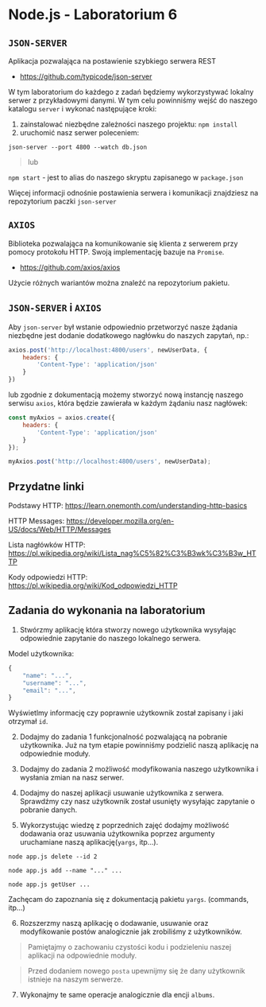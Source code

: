 # Node.js - Laboratorium 6

## `JSON-SERVER`

Aplikacja pozwalająca na postawienie szybkiego serwera REST
- https://github.com/typicode/json-server


W tym laboratorium do każdego z zadań będziemy wykorzystywać lokalny serwer z przykładowymi danymi. W tym celu powinniśmy wejść do naszego katalogu `server` i wykonać następujące kroki:
1. zainstalować niezbędne zależności naszego projektu: `npm install`
2. uruchomić nasz serwer poleceniem:

`json-server --port 4800 --watch db.json`

> lub

`npm start` - jest to alias do naszego skryptu zapisanego w `package.json`

Więcej informacji odnośnie postawienia serwera i komunikacji znajdziesz na repozytorium paczki `json-server`

## `AXIOS`

Biblioteka pozwalająca na komunikowanie się klienta z serwerem przy pomocy protokołu HTTP. Swoją implementację bazuje na `Promise`.
- https://github.com/axios/axios

Użycie różnych wariantów można znaleźć na repozytorium pakietu.

## `JSON-SERVER` i `AXIOS`

Aby `json-server` był wstanie odpowiednio przetworzyć nasze żądania niezbędne jest dodanie dodatkowego nagłówku do naszych zapytań, np.:

```javascript
axios.post('http://localhost:4800/users', newUserData, {
    headers: {
        'Content-Type': 'application/json'
    }
})
```

lub zgodnie z dokumentacją możemy stworzyć nową instancję naszego serwisu `axios`, która będzie zawierała w każdym żądaniu nasz nagłówek:

```javascript
const myAxios = axios.create({
    headers: {
        'Content-Type': 'application/json'
    }
});

myAxios.post('http://localhost:4800/users', newUserData);
```


## Przydatne linki

Podstawy HTTP: https://learn.onemonth.com/understanding-http-basics

HTTP Messages: https://developer.mozilla.org/en-US/docs/Web/HTTP/Messages

Lista nagłówków HTTP: https://pl.wikipedia.org/wiki/Lista_nag%C5%82%C3%B3wk%C3%B3w_HTTP

Kody odpowiedzi HTTP: https://pl.wikipedia.org/wiki/Kod_odpowiedzi_HTTP

## Zadania do wykonania na laboratorium

1. Stwórzmy aplikację która stworzy nowego użytkownika wysyłając odpowiednie zapytanie do naszego lokalnego serwera.

Model użytkownika:
```javascript
{
    "name": "...",
    "username": "...",
    "email": "...",
}
```
Wyświetlmy informację czy poprawnie użytkownik został zapisany i jaki otrzymał `id`.

2. Dodajmy do zadania 1 funkcjonalność pozwalającą na pobranie użytkownika.
Już na tym etapie powinniśmy podzielić naszą aplikację na odpowiednie moduły.

3. Dodajmy do zadania 2 możliwość modyfikowania naszego użytkownika i wysłania zmian na nasz serwer.

4. Dodajmy do naszej aplikacji usuwanie użytkownika z serwera. Sprawdźmy czy nasz użytkownik został usunięty wysyłając zapytanie o pobranie danych.

5. Wykorzystując wiedzę z poprzednich zajęć dodajmy możliwość dodawania oraz usuwania użytkownika poprzez argumenty uruchamiane naszą aplikację(`yargs`, itp...).

`node app.js delete --id 2`

`node app.js add --name "..." ...`

`node app.js getUser ...`

Zachęcam do zapoznania się z dokumentacją pakietu `yargs`. (commands, itp...)

6. Rozszerzmy naszą aplikację o dodawanie, usuwanie oraz modyfikowanie postów analogicznie jak zrobiliśmy z użytkowników.

> Pamiętajmy o zachowaniu czystości kodu i podzieleniu naszej aplikacji na odpowiednie moduły.

> Przed dodaniem nowego `posta` upewnijmy się że dany użytkownik istnieje na naszym serwerze.

7. Wykonajmy te same operacje analogicznie dla encji `albums`.